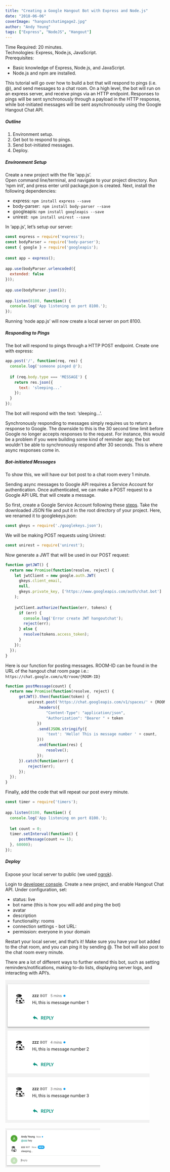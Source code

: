 ```yaml
---
title: "Creating a Google Hangout Bot with Express and Node.js"
date: "2018-06-06"
coverImage: "hangoutchatimgage2.jpg"
author: "Andy Yeung"
tags: ["Express", "NodeJS", "Hangout"]
---
```


Time Required: 20 minutes.  
Technologies: Express, Node.js, JavaScript.  
Prerequisites:

- Basic knowledge of Express, Node.js, and JavaScript.
- Node.js and npm are installed.

This tutorial will go over how to build a bot that will respond to pings (i.e. @<bot-name>), and send messages to a chat room. On a high level, the bot will run on an express server, and receive pings via an HTTP endpoint. Responses to pings will be sent synchronously through a payload in the HTTP response, while bot-initiated messages will be sent asynchronously using the Google Hangout Chat API.

##### **Outline**

1. Environment setup.
2. Get bot to respond to pings.
3. Send bot-initiated messages.
4. Deploy.

##### **Environment Setup**

Create a new project with the file ‘app.js’.  
Open command line/terminal, and navigate to your project directory. Run ‘npm init’, and press enter until package.json is created. Next, install the following dependencies:

- express: `npm install express --save`
- body-parser:  `npm install body-parser --save`
- googleapis: `npm install googleapis --save`
- unirest:  `npm install unirest --save`

In ‘app.js’, let’s setup our server:

```js
const express = require('express');
const bodyParser = require('body-parser');
const { google } = require('googleapis');

const app = express();

app.use(bodyParser.urlencoded({
  extended: false
}));

app.use(bodyParser.json());

app.listen(8100, function() {
  console.log('App listening on port 8100.');
});
```

  

Running ‘node app.js’ will now create a local server on port 8100.

##### **Responding to Pings**

The bot will respond to pings through a HTTP POST endpoint. Create one with express:

```js
app.post('/', function(req, res) {
  console.log('someone pinged @');

  if (req.body.type === 'MESSAGE') {
    return res.json({
      text: 'sleeping...'
    });
  }
});
```

  

The bot will respond with the text: ‘sleeping…’.

Synchronously responding to messages simply requires us to return a response to Google. The downside to this is the 30 second time limit before Google no longer accepts responses to the request. For instance, this would be a problem if you were building some kind of reminder app; the bot wouldn't be able to synchronously respond after 30 seconds. This is where async responses come in.

##### **Bot-initiated Messages**

To show this, we will have our bot post to a chat room every 1 minute.

Sending async messages to Google API requires a Service Account for authentication. Once authenticated, we can make a POST request to a Google API URL that will create a message.

So first, create a Google Service Account following these [steps](https://developers.google.com/hangouts/chat/how-tos/service-accounts). Take the downloaded JSON file and put it in the root directory of your project. Here, we renamed it to googlekeys.json:

```js
const gkeys = require('./googlekeys.json');
```

  

We will be making POST requests using Unirest:

```js
const unirest = require('unirest');
```

  

Now generate a JWT that will be used in our POST request:

```js
function getJWT() {
  return new Promise(function(resolve, reject) {
    let jwtClient = new google.auth.JWT(
      gkeys.client_email,
      null,
      gkeys.private_key, ['https://www.googleapis.com/auth/chat.bot']
    );

    jwtClient.authorize(function(err, tokens) {
      if (err) {
        console.log('Error create JWT hangoutchat');
        reject(err);
      } else {
        resolve(tokens.access_token);
      }
    });
  });
}
```

  

Here is our function for posting messages. ROOM-ID can be found in the URL of the hangout chat room page i.e.: `https://chat.google.com/u/0/room/{ROOM-ID}`

```js
function postMessage(count) {
  return new Promise(function(resolve, reject) {
      getJWT().then(function(token) {
          unirest.post('https://chat.googleapis.com/v1/spaces/' + {ROOM-ID} + '/messages')
              .headers({
                  "Content-Type": "application/json",
                  "Authorization": "Bearer " + token
              })
              .send(JSON.stringify({
                  'text': 'Hello! This is message number ' + count,
              }))
              .end(function(res) {
                  resolve();
              });
      }).catch(function(err) {
          reject(err);
      });
  });
}
```

  

Finally, add the code that will repeat our post every minute.

```js
const timer = require('timers');

app.listen(8100, function() {
  console.log('App listening on port 8100.');

  let count = 0;
  timer.setInterval(function() {
      postMessage(count += 1);
  }, 60000);
});
```

  

##### **Deploy**

Expose your local server to public (we used [ngrok](https://ngrok.com/)).

Login to [developer console](https://console.developers.google.com). Create a new project, and enable Hangout Chat API. Under configuration, set:

- status: live
- bot name (this is how you will add and ping the bot)
- avatar
- description
- functionality: rooms
- connection settings - bot URL: <your ngrok HTTPS url>
- permission: everyone in your domain

Restart your local server, and that’s it! Make sure you have your bot added to the chat room, and you can ping it by sending @<bot-name>. The bot will also post to the chat room every minute.

There are a lot of different ways to further extend this bot, such as setting reminders/notifications, making to-do lists, displaying server logs, and interacting with API’s.

![](image2.png)

![](image1.png)
